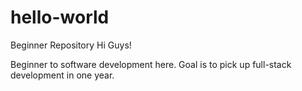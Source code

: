 # hello-world
Beginner Repository
Hi Guys!

Beginner to software development here. Goal is to pick up full-stack development in one year.
